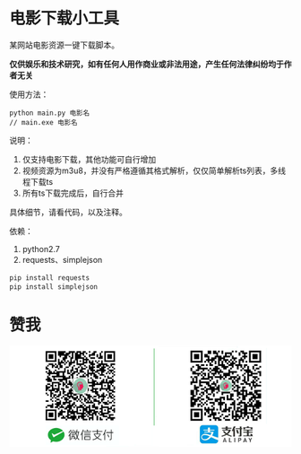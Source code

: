 # 电影下载小工具

某网站电影资源一键下载脚本。

**仅供娱乐和技术研究，如有任何人用作商业或非法用途，产生任何法律纠纷均于作者无关**

使用方法：

```
python main.py 电影名
// main.exe 电影名
```

说明：

1. 仅支持电影下载，其他功能可自行增加
2. 视频资源为m3u8，并没有严格遵循其格式解析，仅仅简单解析ts列表，多线程下载ts
3. 所有ts下载完成后，自行合并

具体细节，请看代码，以及注释。

依赖：
1. python2.7
2. requests、simplejson

```
pip install requests
pip install simplejson
```

# 赞我

![img](pay.png)